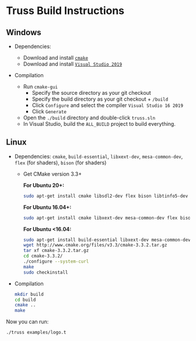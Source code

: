 # Truss Build Instructions

## Windows
* Dependencies:
  * Download and install [`cmake`](https://cmake.org/download/)
  * Download and install [`Visual Studio 2019`](https://www.visualstudio.com/en-us/downloads/download-visual-studio-vs.aspx)

* Compilation
  * Run `cmake-gui`
    * Specify the source directory as your git checkout
    * Specify the build directory as your git checkout + `/build`
    * Click `Configure` and select the compiler `Visual Studio 16 2019`
    * Click `Generate`
  * Open the `./build` directory and double-click `truss.sln`
  * In Visual Studio, build the `ALL_BUILD` project to build everything.

## Linux
* Dependencies: `cmake`, `build-essential`, `libxext-dev`, `mesa-common-dev`, `flex` (for shaders), `bison` (for shaders)
  * Get CMake version 3.3+
    
    **For Ubuntu 20+:**
    ```bash
    sudo apt-get install cmake libsdl2-dev flex bison libtinfo5-dev
    ```

    **For Ubuntu 16.04+:**

    ```bash
    sudo apt-get install cmake libxext-dev mesa-common-dev flex bison
    ```

    **For Ubuntu <16.04:**

    ```bash
    sudo apt-get install build-essential libxext-dev mesa-common-dev flex bison
    wget http://www.cmake.org/files/v3.3/cmake-3.3.2.tar.gz
    tar xf cmake-3.3.2.tar.gz
    cd cmake-3.3.2/
    ./configure --system-curl
    make
    sudo checkinstall
    ```

* Compilation

  ```bash
  mkdir build
  cd build
  cmake ..
  make
  ```

Now you can run:
```bash
./truss examples/logo.t
```
